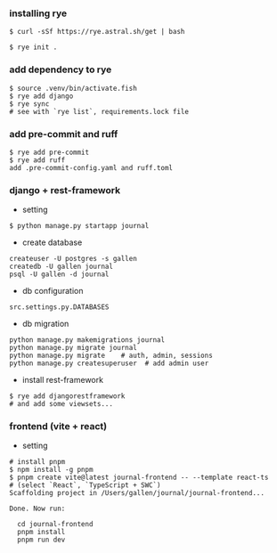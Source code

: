 ### installing rye

```
$ curl -sSf https://rye.astral.sh/get | bash

$ rye init .
```

### add dependency to rye
```
$ source .venv/bin/activate.fish
$ rye add django
$ rye sync
# see with `rye list`, requirements.lock file
```

### add pre-commit and ruff
```
$ rye add pre-commit
$ rye add ruff
add .pre-commit-config.yaml and ruff.toml

```

### django + rest-framework
- setting
```
$ python manage.py startapp journal
```

- create database
```
createuser -U postgres -s gallen
createdb -U gallen journal
psql -U gallen -d journal
```

- db configuration
```
src.settings.py.DATABASES
```

- db migration
```
python manage.py makemigrations journal
python manage.py migrate journal
python manage.py migrate    # auth, admin, sessions
python manage.py createsuperuser  # add admin user
```

- install rest-framework
```
$ rye add djangorestframework
# and add some viewsets...
```

### frontend (vite + react)
- setting
```
# install pnpm
$ npm install -g pnpm
$ pnpm create vite@latest journal-frontend -- --template react-ts
# (select `React`, `TypeScript + SWC`)
Scaffolding project in /Users/gallen/journal/journal-frontend...

Done. Now run:

  cd journal-frontend
  pnpm install
  pnpm run dev
```
